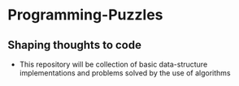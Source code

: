 # Programming-Puzzles

## Shaping thoughts to code

- This repository will be collection of basic data-structure implementations and problems solved by the use of algorithms
